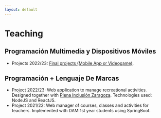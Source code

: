 ```yaml
---
layout: default
---
```


# Teaching

## Programación Multimedia y Dispositivos Móviles
*   Projects 2022/23: [Final projects (Mobile App or Videogame)](./pmdm/pmdm-2022-23.html).

## Programación + Lenguaje De Marcas
*   Project 2022/23: Web application to manage recreational activities. Designed together with [Plena Inclusión Zaragoza](http://www.plenainclusionaragon.com/). Technologies used: NodeJS and ReactJS.
*   Project 2021/22: Web manager of courses, classes and activities for teachers. Implemented with DAM 1st year students using SpringBoot.
